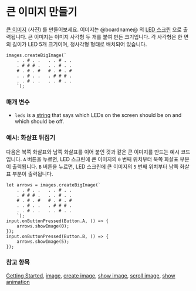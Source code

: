 # 큰 이미지 만들기

[큰 이미지](/reference/images/image) (사진) 를 만들어보세요. 이미지는 @boardname@ 의 [LED 스크린](/device/screen) 으로 출력됩니다. 큰 이미지는 이미지 사각형 두 개를 붙여 만든 크기입니다. 각 사각형은 한 면의 길이가 LED 5개 크기이며, 정사각형 형태로 배치되어 있습니다.

```sig
images.createBigImage(`
    . . # . .   . . # . .
    . # # # .   . . # . .
    # . # . #   # . # . #
    . . # . .   . # # # .
    . . # . .   . . # . .
    `);
```

### 매개 변수

* `leds` is a [string](/reference/types/string) that says which LEDs on the screen should be on and which should be off.

### 예시: 화살표 뒤집기

다음은 북쪽 화살표와 남쪽 화살표를 이어 붙인 것과 같은 큰 이미지를 만드는 예시 코드입니다. `A` 버튼을 누르면, LED 스크린에 큰 이미지의 `0` 번째 위치부터 북쪽 화살표 부분이 출력됩니다. `B` 버튼을 누르면, LED 스크린에 큰 이미지의 `5` 번째 위치부터 남쪽 화살표 부분이 출력됩니다.

```blocks
let arrows = images.createBigImage(`
    . . # . .   . . # . .
    . # # # .   . . # . .
    # . # . #   # . # . #
    . . # . .   . # # # .
    . . # . .   . . # . .
    `);
input.onButtonPressed(Button.A, () => {
    arrows.showImage(0);
});
input.onButtonPressed(Button.B, () => {
    arrows.showImage(5);
});
```

### 참고 항목

[Getting Started](/getting-started), [image](/reference/images/image), [create image](/reference/images/create-image), [show image](/reference/images/show-image), [scroll image](/reference/images/scroll-image), [show animation](/reference/basic/show-animation)